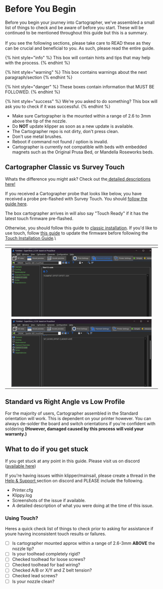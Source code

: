 # Before You Begin

Before you begin your journey into Cartographer, we've assembled a small list of things to check and be aware of before you start. These will be continued to be mentioned throughout this guide but this is a summary.\
\
If you see the following sections, please take care to READ these as they can be crucial and beneficial to you. As such, please read the entire guide.

{% hint style="info" %}
This box will contain hints and tips that may help with the process.
{% endhint %}

{% hint style="warning" %}
This box contains warnings about the next paragraph/section
{% endhint %}

{% hint style="danger" %}
These boxes contain information that MUST BE FOLLOWED.
{% endhint %}

{% hint style="success" %}
We're you asked to do something? This box will ask you to check if it was successful.
{% endhint %}

* Make sure Cartographer is the mounted within a range of 2.6 to 3mm above the tip of the nozzle.
* Do **NOT** update klipper as soon as a new update is available.
* The Cartographer repo is not dirty, don't press clean.
* Don't use metal brushes.
* Reboot if command not found / option is invalid.
* Cartographer is currently not compatible with beds with embedded magnets such as the Original Prusa Bed, or Mandella Roseworks beds.

## Cartographer Classic vs Survey Touch

Whats the difference you might ask? Check out the[ detailed descriptions here!](../classic-vs-survey-touch.md)

If you received a Cartographer probe that looks like below, you have received a probe pre-flashed with Survey Touch. You should [follow the guide here](touch-installation/).

The box cartographer arrives in will also say "Touch Ready" if it has the latest touch firmware pre-flashed.

Otherwise, you should follow this guide to [classic installation](classic-installation/). If you'd like to use touch, follow [this guide](../firmware/) to update the firmware before following the [Touch Installation Guide](touch-installation/).\


<table data-view="cards"><thead><tr><th></th><th></th><th></th></tr></thead><tbody><tr><td></td><td><img src="../../.gitbook/assets/image (3) (1).png" alt="" data-size="original"></td><td></td></tr><tr><td></td><td><img src="../../.gitbook/assets/image (5) (1).png" alt="" data-size="original"></td><td></td></tr></tbody></table>

## Standard vs Right Angle vs Low Profile

For the majority of users, Cartographer assembled in the Standard orientation will work. This is dependent on your printer however. You can always de-solder the board and switch orientations if you're confident with soldering **(However, damaged caused by this process will void your warranty.)**

## What to do if you get stuck

If you get stuck at any point in this guide. Please visit us on discord ([available here](https://discord.gg/yzazQMEGS2))

If you're having issues within klipper/mainsail, please create a thread in the[ Help & Support ](https://discord.com/channels/1165274913624572014/1229798364514750596)section on discord and PLEASE include the following.

* Printer.cfg
* Klippy.log
* Screenshots of the issue if available.
* A detailed description of what you were doing at the time of this issue.

### Using Touch?

Heres a quick check list of things to check prior to asking for assistance if youre having inconsistent touch results or failures.

* [ ] Is cartographer mounted approx within a range of 2.6-3mm **ABOVE** the nozzle tip?
* [ ] Is your toolhead completely rigid?
* [ ] Checked toolhead for loose screws?
* [ ] Checked toolhead for bad wiring?
* [ ] Checked A/B or  X/Y and Z belt tension?
* [ ] Checked lead screws?
* [ ] Is your nozzle clean?

